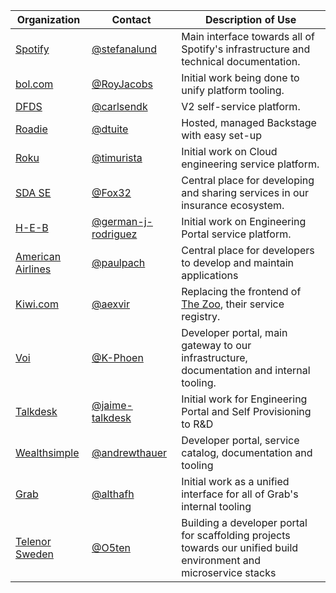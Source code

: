 | Organization                                 | Contact                                                      | Description of Use                                                                               |
| -------------------------------------------- | ------------------------------------------------------------ | ------------------------------------------------------------------------------------------------ |
| [Spotify](https://www.spotify.com)           | [@stefanalund](https://github.com/stefanalund)               | Main interface towards all of Spotify's infrastructure and technical documentation.              |
| [bol.com](https://www.bol.com)               | [@RoyJacobs](https://github.com/RoyJacobs)                   | Initial work being done to unify platform tooling.                                               |
| [DFDS](https://www.dfds.com)                 | [@carlsendk](https://github.com/carlsendk)                   | V2 self-service platform.                                                                        |
| [Roadie](https://roadie.io)                  | [@dtuite](https://github.com/dtuite)                         | Hosted, managed Backstage with easy set-up                                                       |
| [Roku](https://www.roku.com)                 | [@timurista](https://github.com/timurista)                   | Initial work on Cloud engineering service platform.                                              |
| [SDA SE](https://sda.se)                     | [@Fox32](https://github.com/Fox32)                           | Central place for developing and sharing services in our insurance ecosystem.                    |
| [H-E-B](https://www.heb.com)                 | [@german-j-rodriguez](https://github.com/german-j-rodriguez) | Initial work on Engineering Portal service platform.                                             |
| [American Airlines](https://www.aa.com)      | [@paulpach](https://github.com/paulpach)                     | Central place for developers to develop and maintain applications                                |
| [Kiwi.com](https://kiwi.com)                 | [@aexvir](https://github.com/aexvir)                         | Replacing the frontend of [The Zoo](https://github.com/kiwicom/the-zoo), their service registry. |
| [Voi](https://www.voiscooters.com/)          | [@K-Phoen](https://github.com/K-Phoen)                       | Developer portal, main gateway to our infrastructure, documentation and internal tooling.        |
| [Talkdesk](https://www.talkdesk.com)         | [@jaime-talkdesk](https://github.com/jaime-talkdesk)         | Initial work for Engineering Portal and Self Provisioning to R&D                                 |
| [Wealthsimple](https://www.wealthsimple.com) | [@andrewthauer](https://github.com/andrewthauer)             | Developer portal, service catalog, documentation and tooling                                     |
| [Grab](https://www.grab.com)                 | [@althafh](https://github.com/althafh)                       | Initial work as a unified interface for all of Grab's internal tooling                           |
| [Telenor Sweden](https://www.telenor.se)                 | [@O5ten](https://github.com/O5ten)               | Building a developer portal for scaffolding projects towards our unified build environment and microservice stacks |

